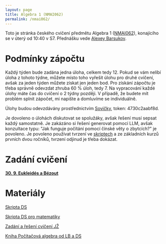 ```yaml
---
layout: page
title: Algebra 1 (NMAI062)
permalink: /nmai062/
---
```


Toto je stránka českého cvičení předmětu Algebra 1 ([NMAI062](https://is.cuni.cz/studium/predmety/index.php?do=predmet&kod=NMAI062)), konajícího se v úterý od 10:40 v S7. Přednášku vede [Alexey Barsukov](https://www2.karlin.mff.cuni.cz/~barsukov/teaching.html).

# Podmínky zápočtu

Každý týden bude zadána jedna úloha, celkem tedy 12. Pokud se vám nelíbí úloha z tohoto týdne, můžete místo toho vyřešit úlohu pro druhé cvičení, avšak za jeden týden můžete získat jen jeden bod. Pro získání zápočtu je třeba správně odevzdat zhruba 60 % úloh, tedy 7. Na vypracování každé úlohy máte čas do cvičení o 2 týdny později. V případě, že budete mít problém splnit zápočet, mi napište a domluvíme se individuálně.

Úlohy budou odevzdávány prostřednictvím [Sovičky](https://owl.mff.cuni.cz/join/4730c2aabf8d), token: 4730c2aabf8d.

Je dovoleno o úlohách diskutovat se spolužáky, avšak řešení musí sepsat každý samostatně. Je zakázáno si řešení generovat pomocí LLM, avšak konzultace typu: "Jak funguje počítání pomocí čínské věty o zbytcích?" je povoleno. Je povoleno používat tvrzení ve [skriptech](https://www.karlin.mff.cuni.cz/~kompatscher/teaching/alg1_cz.pdf) a ze základních kurzů prvních dvou ročníků, tvrzení odjinud je třeba dokázat.

# Zadání cvičení

**[30. 9. Eukleidés a Bézout](/assets/files/cv_01.pdf)**

# Materiály

[Skripta DS](https://www.karlin.mff.cuni.cz/~kompatscher/teaching/alg1_cz.pdf)

[Skripta DS pro matematiky](https://www.karlin.mff.cuni.cz/~stanovsk/vyuka/2425/algebra22.pdf)

[Zadání a řešení cvičení JŽ](https://www.karlin.mff.cuni.cz/~zemlicka/23-24/vyuka.htm)

[Kniha Počítačová algebra od LB a DS](https://www.karlin.mff.cuni.cz/~barto/student/skripta_palg.pdf)
